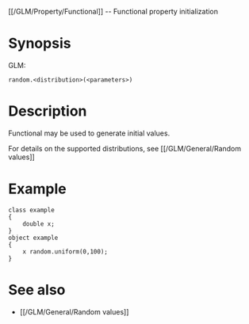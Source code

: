 [[/GLM/Property/Functional]] -- Functional property initialization

# Synopsis

GLM:

~~~
random.<distribution>(<parameters>)
~~~

# Description

Functional may be used to generate initial values.

For details on the supported distributions, see [[/GLM/General/Random values]]

# Example

~~~
class example
{
    double x;
}
object example 
{
    x random.uniform(0,100);
}
~~~

# See also

* [[/GLM/General/Random values]]
